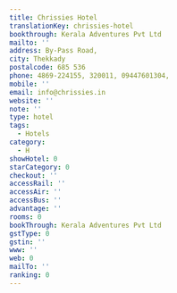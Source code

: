 ```yaml
---
title: Chrissies Hotel
translationKey: chrissies-hotel
bookthrough: Kerala Adventures Pvt Ltd
mailto: ''
address: By-Pass Road,
city: Thekkady
postalcode: 685 536
phone: 4869-224155, 320011, 09447601304,
mobile: ''
email: info@chrissies.in
website: ''
note: ''
type: hotel
tags:
  - Hotels
category:
  - H
showHotel: 0
starCategory: 0
checkout: ''
accessRail: ''
accessAir: ''
accessBus: ''
advantage: ''
rooms: 0
bookThrough: Kerala Adventures Pvt Ltd
gstType: 0
gstin: ''
www: ''
web: 0
mailTo: ''
ranking: 0
---
```







